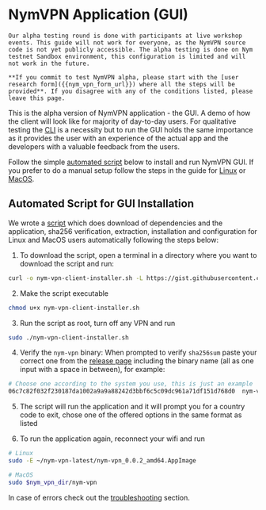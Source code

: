 # NymVPN Application (GUI)

```admonish info
Our alpha testing round is done with participants at live workshop events. This guide will not work for everyone, as the NymVPN source code is not yet publicly accessible. The alpha testing is done on Nym testnet Sandbox environment, this configuration is limited and will not work in the future.

**If you commit to test NymVPN alpha, please start with the [user research form]({{nym_vpn_form_url}}) where all the steps will be provided**. If you disagree with any of the conditions listed, please leave this page.
```

This is the alpha version of NymVPN application - the GUI. A demo of how the client will look like for majority of day-to-day users. For qualitative testing the [CLI](cli.md) is a necessity but to run the GUI holds the same importance as it provides the user with an experience of the actual app and the developers with a valuable feedback from the users. 

Follow the simple [automated script](#automated-script-for-gui-installation) below to install and run NymVPN GUI. If you prefer to do a manual setup follow the steps in the guide for [Linux](gui-linux.md) or [MacOS](gui-mac.md).

## Automated Script for GUI Installation

We wrote a [script](https://gist.github.com/tommyv1987/7d210d4daa8f7abc61f9a696d0321f19) which does download of dependencies and the application, sha256 verification, extraction, installation and configuration for Linux and MacOS users automatically following the steps below:

1. To download the script, open a terminal in a directory where you want to download the script and run:
```sh
curl -o nym-vpn-client-installer.sh -L https://gist.githubusercontent.com/tommyv1987/7d210d4daa8f7abc61f9a696d0321f19/raw/181968941ce268a3937e82239ddfd293dd96bb60/nym-vpn-client-installer.sh
```
2. Make the script executable
```sh
chmod u+x nym-vpn-client-installer.sh
```
3. Run the script as root, turn off any VPN and run
```sh
sudo ./nym-vpn-client-installer.sh
```
4. Verify the `nym-vpn` binary: When prompted to verify `sha256sum` paste your correct one from the [release page]({{nym_vpn_latest_binary_url}}) including the binary name (all as one input with a space in between), for example:
```sh
# Choose one according to the system you use, this is just an example
06c7c82f032f230187da1002a9a9a88242d3bbf6c5c09dc961a71df151d768d0  nym-vpn-ui_0.0.2_macos_x86_64.zip
```
5. The script will run the application and it will prompt you for a country code to exit, chose one of the offered options in the same format as listed

6. To run the application again, reconnect your wifi and run
```sh
# Linux
sudo -E ~/nym-vpn-latest/nym-vpn_0.0.2_amd64.AppImage

# MacOS
sudo $nym_vpn_dir/nym-vpn
```

In case of errors check out the [troubleshooting](troubleshooting.md#installing-gui-on-macos-not-working) section.
